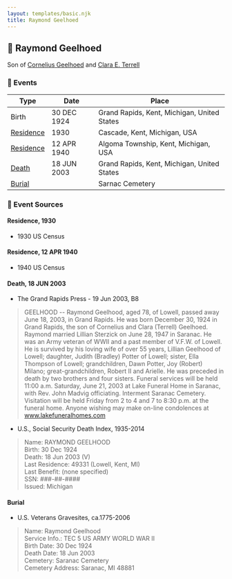 ```yaml
---
layout: templates/basic.njk
title: Raymond Geelhoed
---
```

## 🔵 Raymond Geelhoed

Son of [Cornelius Geelhoed](/people/9/92844960) and [Clara E. Terrell](/people/6/62490094)

### 📆 Events

Type | Date | Place
------ | ------ | ------
Birth | 30 DEC 1924 | Grand Rapids, Kent, Michigan, United States
[Residence](#event-5c978dca-cc66-4583-82cc-225027023832) | 1930 | Cascade, Kent, Michigan, USA
[Residence](#event-7b3a9f8b-b280-4754-9dc9-4f49ad60b6d5) | 12 APR 1940 | Algoma Township, Kent, Michigan, USA
[Death](#event-e0d33b7c-d0e9-4755-87d4-55c3b259e983) | 18 JUN 2003 | Grand Rapids, Kent, Michigan, United States
[Burial](#event-b12011ab-71da-44f4-a366-f40854328de3) |  | Sarnac Cemetery

### 📰 Event Sources

#### <a id="event-5c978dca-cc66-4583-82cc-225027023832"></a> Residence, 1930
* 1930 US Census

#### <a id="event-7b3a9f8b-b280-4754-9dc9-4f49ad60b6d5"></a> Residence, 12 APR 1940
* 1940 US Census

#### <a id="event-e0d33b7c-d0e9-4755-87d4-55c3b259e983"></a> Death, 18 JUN 2003
* The Grand Rapids Press  - 19 Jun 2003, B8
>   
  > GEELHOOD -- Raymond Geelhood, aged 78, of Lowell, passed away June 18, 2003, in Grand Rapids. He was born December 30, 1924 in Grand Rapids, the son of Cornelius and Clara (Terrell) Geelhoed. Raymond married Lillian Sterzick on June 28, 1947 in Saranac. He was an Army veteran of WWII and a past member of V.F.W. of Lowell. He is survived by his loving wife of over 55 years, Lillian Geelhood of Lowell; daughter, Judith (Bradley) Potter of Lowell; sister, Ella Thompson of Lowell; grandchildren, Dawn Potter, Joy (Robert) Milano; great-grandchildren, Robert II and Arielle. He was preceded in death by two brothers and four sisters. Funeral services will be held 11:00 a.m. Saturday, June 21, 2003 at Lake Funeral Home in Saranac, with Rev. John Madvig officiating. Interment Saranac Cemetery. Visitation will be held Friday from 2 to 4 and 7 to 8:30 p.m. at the funeral home. Anyone wishing may make on-line condolences at www.lakefuneralhomes.com
* U.S., Social Security Death Index, 1935-2014
>   
  > Name: RAYMOND GEELHOOD  
  > Birth: 30 Dec 1924  
  > Death: 18 Jun 2003 (V)  
  > Last Residence: 49331 (Lowell, Kent, MI)  
  > Last Benefit: (none specified)  
  > SSN: ###-##-####  
  > Issued: Michigan

#### <a id="event-b12011ab-71da-44f4-a366-f40854328de3"></a> Burial
* U.S. Veterans Gravesites, ca.1775-2006
>   
  > Name: Raymond Geelhood  
  > Service Info.: TEC 5 US ARMY WORLD WAR II  
  > Birth Date: 30 Dec 1924  
  > Death Date: 18 Jun 2003  
  > Cemetery: Saranac Cemetery  
  > Cemetery Address: Saranac, MI 48881
